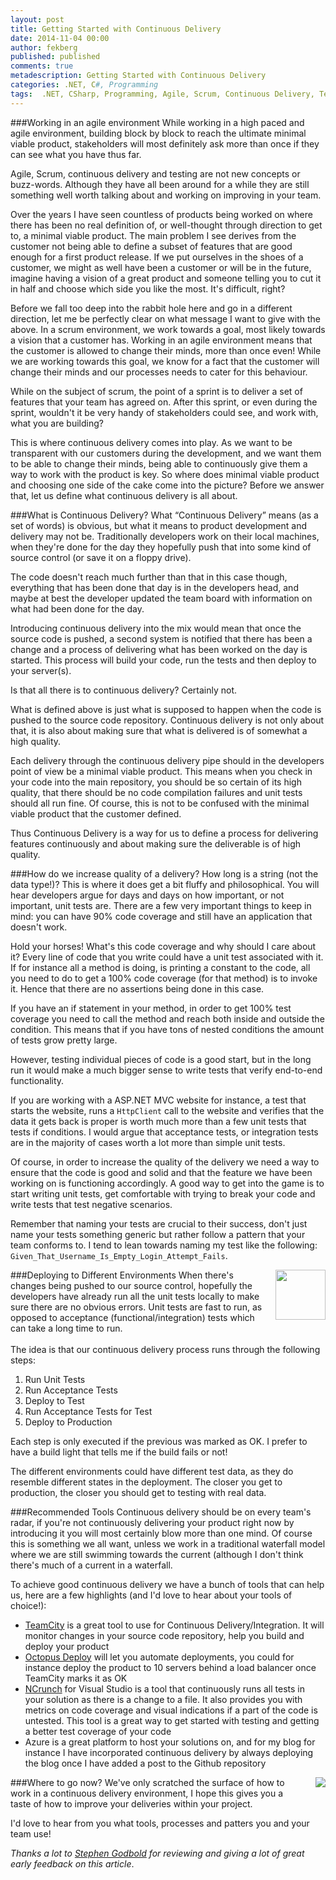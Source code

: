 ```yaml
---
layout: post
title: Getting Started with Continuous Delivery
date: 2014-11-04 00:00
author: fekberg
published: published
comments: true
metadescription: Getting Started with Continuous Delivery
categories: .NET, C#, Programming
tags:  .NET, CSharp, Programming, Agile, Scrum, Continuous Delivery, TeamCity, Octopus Deploy
---
```


###Working in an agile environment
While working in a high paced and agile environment, building block by block to reach the ultimate minimal viable product, stakeholders will most definitely ask more than once if they can see what you have thus far.

Agile, Scrum, continuous delivery and testing are not new concepts or buzz-words. Although they have all been around for a while they are still something well worth talking about and working on improving in your team.

Over the years I have seen countless of products being worked on where there has been no real definition of, or well-thought through direction to get to, a minimal viable product. The main problem I see derives from the customer not being able to define a subset of features that are good enough for a first product release. If we put ourselves in the shoes of a customer, we might as well have been a customer or will be in the future, imagine having a vision of a great product and someone telling you to cut it in half and choose which side you like the most. It's difficult, right?

Before we fall too deep into the rabbit hole here and go in a different direction, let me be perfectly clear on what message I want to give with the above. In a scrum environment, we work towards a goal, most likely towards a vision that a customer has. Working in an agile environment means that the customer is allowed to change their minds, more than once even! While we are working towards this goal, we know for a fact that the customer will change their minds and our processes needs to cater for this behaviour.

While on the subject of scrum, the point of a sprint is to deliver a set of features that your team has agreed on. After this sprint, or even during the sprint, wouldn't it be very handy of stakeholders could see, and work with, what you are building?

This is where continuous delivery comes into play. As we want to be transparent with our customers during the development, and we want them to be able to change their minds, being able to continuously give them a way to work with the product is key. So where does minimal viable product and choosing one side of the cake come into the picture? Before we answer that, let us define what continuous delivery is all about.

###What is Continuous Delivery?
What “Continuous Delivery” means (as a set of words) is obvious, but what it means to product development and delivery may not be. Traditionally developers work on their local machines, when they're done for the day they hopefully push that into some kind of source control (or save it on a floppy drive).

The code doesn't reach much further than that in this case though, everything that has been done that day is in the developers head, and maybe at best the developer updated the team board with information on what had been done for the day. 

Introducing continuous delivery into the mix would mean that once the source code is pushed, a second system is notified that there has been a change and a process of delivering what has been worked on the day is started. This process will build your code, run the tests and then deploy to your server(s).

Is that all there is to continuous delivery? Certainly not.

What is defined above is just what is supposed to happen when the code is pushed to the source code repository. Continuous delivery is not only about that, it is also about making sure that what is delivered is of somewhat a high quality.

Each delivery through the continuous delivery pipe should in the developers point of view be a minimal viable product. This means when you check in your code into the main repository, you should be so certain of its high quality, that there should be no code compilation failures and unit tests should all run fine. Of course, this is not to be confused with the minimal viable product that the customer defined.

Thus Continuous Delivery is a way for us to define a process for delivering features continuously and about making sure the deliverable is of high quality.

###How do we increase quality of a delivery?
How long is a string (not the data type!)? This is where it does get a bit fluffy and philosophical. You will hear developers argue for days and days on how important, or not important, unit tests are. There are a few very important things to keep in mind: you can have 90% code coverage and still have an application that doesn't work.

Hold your horses! What's this code coverage and why should I care about it? Every line of code that you write could have a unit test associated with it. If for instance all a method is doing, is printing a constant to the code, all you need to do to get a 100% code coverage (for that method) is to invoke it. Hence that there are no assertions being done in this case.

If you have an if statement in your method, in order to get 100% test coverage you need to call the method and reach both inside and outside the condition. This means that if you have tons of nested conditions the amount of tests grow pretty large.

However, testing individual pieces of code is a good start, but in the long run it would make a much bigger sense to write tests that verify end-to-end functionality.

If you are working with a ASP.NET MVC website for instance, a test that starts the website, runs a `HttpClient` call to the website and verifies that the data it gets back is proper is worth much more than a few unit tests that tests if conditions. I would argue that acceptance tests, or integration tests are in the majority of cases worth a lot more than simple unit tests.

Of course, in order to increase the quality of the delivery we need a way to ensure that the code is good and solid and that the feature we have been working on is functioning accordingly. A good way to get into the game is to start writing unit tests, get comfortable with trying to break your code and write tests that test negative scenarios.

Remember that naming your tests are crucial to their success, don't just name your tests something generic but rather follow a pattern that your team conforms to. I tend to lean towards naming my test like the following: `Given_That_Username_Is_Empty_Login_Attempt_Fails`.

###Deploying to Different Environments
<img src="http://cdn.filipekberg.se/fekberg-blog/getting-started-with-continuous-delivery/BuildLightRed.png" style="float: right; padding-left: 20px; padding-bottom: 20px; width: 80px; " />When there's changes being pushed to our source control, hopefully the developers have already run all the unit tests locally to make sure there are no obvious errors. Unit tests are fast to run, as opposed to acceptance (functional/integration) tests which can take a long time to run.<br/><br/>The idea is that our continuous delivery process runs through the following steps:

1.	Run Unit Tests
2.	Run Acceptance Tests
3.	Deploy to Test
4.	Run Acceptance Tests for Test
5.	Deploy to Production

Each step is only executed if the previous was marked as OK. I prefer to have a build light that tells me if the build fails or not!
 
The different environments could have different test data, as they do resemble different states in the deployment. The closer you get to production, the closer you should get to testing with real data.

###Recommended Tools
Continuous delivery should be on every team's radar, if you're not continuously delivering your product right now by introducing it you will most certainly blow more than one mind. Of course this is something we all want, unless we work in a traditional waterfall model where we are still swimming towards the current (although I don't think there's much of a current in a waterfall.

To achieve good continuous delivery we have a bunch of tools that can help us, here are a few highlights (and I'd love to hear about your tools of choice!):

* [TeamCity](https://www.jetbrains.com/teamcity/) is a great tool to use for Continuous Delivery/Integration. It will monitor changes in your source code repository, help you build and deploy your product 
* [Octopus Deploy](https://octopusdeploy.com/) will let you automate deployments, you could for instance deploy the product to 10 servers behind a load balancer once TeamCity marks it as OK 
* [NCrunch](http://www.ncrunch.net/) for Visual Studio is a tool that continuously runs all tests in your solution as there is a change to a file. It also provides you with metrics on code coverage and visual indications if a part of the code is untested. This tool is a great way to get started with testing and getting a better test coverage of your code
* Azure is a great platform to host your solutions on, and for my blog for instance I have incorporated continuous delivery by always deploying the blog once I have added a post to the Github repository
 
 <img src="http://cdn.filipekberg.se/fekberg-blog/getting-started-with-continuous-delivery/AzureDeploymnet.png" style="float: right; padding-left: 20px; padding-bottom: 20px;" />

###Where to go now?
We've only scratched the surface of how to work in a continuous delivery environment, I hope this gives you a taste of how to improve your deliveries within your project.

I'd love to hear from you what tools, processes and patters you and your team use!

*Thanks a lot to [Stephen Godbold](http://stevegodbold.com/) for reviewing and giving a lot of great early feedback on this article*.